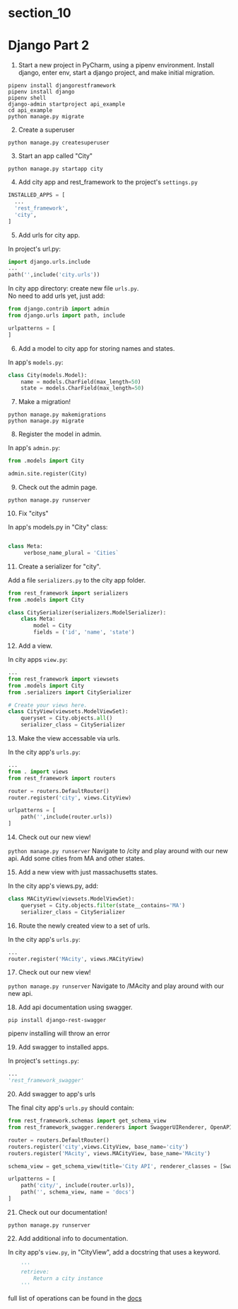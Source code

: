 # section_10
# Django Part 2

1. Start a new project in PyCharm, using a pipenv environment. Install django, enter env, start a django project, and make initial migration.


```
pipenv install djangorestframework
pipenv install django
pipenv shell
django-admin startproject api_example
cd api_example
python manage.py migrate
```

2. Create a superuser
```
python manage.py createsuperuser
```

3. Start an app called "City"


```
python manage.py startapp city
```

4. Add city app and rest_framework to the project's `settings.py`


```python
INSTALLED_APPS = [
  ...
  'rest_framework',
  'city',
]
```

5. Add urls for city app.


In project's url.py:
```python
import django.urls.include
...
path('',include('city.urls'))
```

In city app directory: create new file `urls.py`.  
No need to add urls yet, just add:
```python
from django.contrib import admin
from django.urls import path, include

urlpatterns = [
]
```

6. Add a model to city app for storing names and states.


In app's `models.py`:
```python
class City(models.Model):
    name = models.CharField(max_length=50)
    state = models.CharField(max_length=50)
```

7. Make a migration!


```
python manage.py makemigrations
python manage.py migrate
```

8. Register the model in admin.


In app's `admin.py`:
```python
from .models import City

admin.site.register(City)
```

9. Check out the admin page.


```
python manage.py runserver
```

10. Fix "citys"


In app's models.py in "City" class:
```python

class Meta:
     verbose_name_plural = 'Cities`
```

11. Create a serializer for "city".


Add a file `serializers.py` to the city app folder.
```python 
from rest_framework import serializers
from .models import City

class CitySerializer(serializers.ModelSerializer):
    class Meta:
        model = City
        fields = ('id', 'name', 'state')
```

12. Add a view.


In city apps `view.py`:
```python 
...
from rest_framework import viewsets
from .models import City
from .serializers import CitySerializer

# Create your views here.
class CityView(viewsets.ModelViewSet):
    queryset = City.objects.all()
    serializer_class = CitySerializer
```

13. Make the view accessable via urls.


In the city app's `urls.py`:
```python
...
from . import views
from rest_framework import routers

router = routers.DefaultRouter()
router.register('city', views.CityView)

urlpatterns = [
    path('',include(router.urls))
]
```

14. Check out our new view!


```python manage.py runserver```
Navigate to /city and play around with our new api. Add some cities from MA and other states.



15. Add a new view with just massachusetts states.


In the city app's views.py, add:
```python
class MACityView(viewsets.ModelViewSet):
    queryset = City.objects.filter(state__contains='MA')
    serializer_class = CitySerializer
```

16. Route the newly created view to a set of urls.


In the city app's `urls.py`:
```python
...
router.register('MAcity', views.MACityView)
```


17. Check out our new view!


```python manage.py runserver```
Navigate to /MAcity and play around with our new api. 


18. Add api documentation using swagger.


```
pip install django-rest-swagger
```
pipenv installing will throw an error


19. Add swagger to installed apps.


In project's `settings.py`:
```python
...
'rest_framework_swagger'
```


20. Add swagger to app's urls 


The final city app's `urls.py` should contain:
```python
from rest_framework.schemas import get_schema_view
from rest_framework_swagger.renderers import SwaggerUIRenderer, OpenAPIRenderer

router = routers.DefaultRouter()
routers.register('city',views.CityView, base_name='city')
routers.register('MAcity', views.MACityView, base_name='MAcity')

schema_view = get_schema_view(title='City API', renderer_classes = [SwaggerUIRenderer, OpenAPIRenderer])

urlpatterns = [
    path('city/', include(router.urls)),
    path('', schema_view, name = 'docs')
]
```


21. Check out our documentation!


```python manage.py runserver```


22. Add additional info to documentation.


In city app's `view.py`, in "CityView", add a docstring that uses a keyword.
```python 
    '''
    retrieve:
        Return a city instance
    '''
```
full list of operations can be found in the [docs](https://www.django-rest-framework.org/api-guide/viewsets/#modelviewset)



